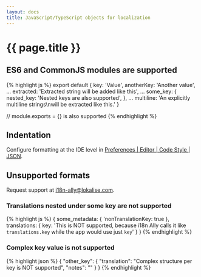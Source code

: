 ```yaml
---
layout: docs
title: JavaScript/TypeScript objects for localization
---
```


<h1>{{ page.title }}</h1>

## ES6 and CommonJS modules are supported

{% highlight js %}
export default {
    key: 'Value',
    anotherKey: 'Another value',
    ...
    extracted: 'Extracted string will be added like this',
    ...
    some_key: {
        nested_key: 'Nested keys are also supported',
    },
    ...
    multiline: 'An explicitly multiline strings\nwill be extracted like this.'
}

// module.exports = {} is also supported
{% endhighlight %}

## Indentation

Configure formatting at the IDE level in <a href="phpstorm://settings?name=Editor--Code+Style--JSON">Preferences | Editor | Code Style | JSON</a>.

## Unsupported formats

Request support at <a href="mailto:i18n-ally@lokalise.com">i18n-ally@lokalise.com</a>.

### Translations nested under some key are not supported

{% highlight js %}
{
    some_metadata: {
        'nonTranslationKey: true
    },
    translations: {
        key: 'This is NOT supported, because i18n Ally calls it like `translations.key` while the app would use just `key`'
    }
}
{% endhighlight %}

### Complex key value is not supported

{% highlight json %}
{
    "other_key": {
        "translation": "Complex structure per key is NOT supported",
        "notes": ""
    }
}
{% endhighlight %}

